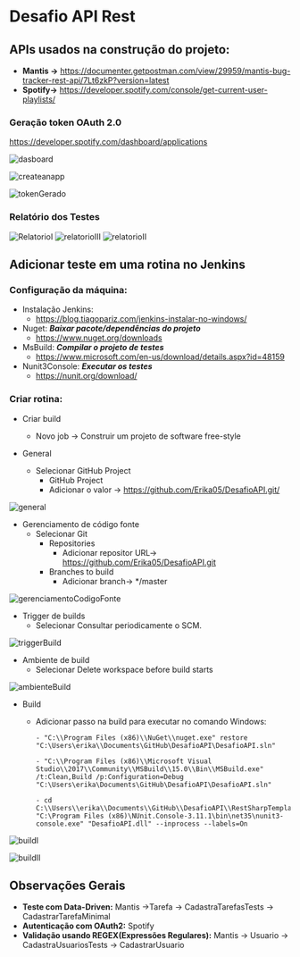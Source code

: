 # Desafio API Rest

## APIs usados na construção do projeto:
   - **Mantis ->** https://documenter.getpostman.com/view/29959/mantis-bug-tracker-rest-api/7Lt6zkP?version=latest
   - **Spotify->** https://developer.spotify.com/console/get-current-user-playlists/
   
### Geração token OAuth 2.0   
https://developer.spotify.com/dashboard/applications

![dasboard](https://user-images.githubusercontent.com/37153504/87255860-cfc83680-c464-11ea-8eda-9b695469ead6.png)

![createanapp](https://user-images.githubusercontent.com/37153504/87255862-d191fa00-c464-11ea-8b87-807acc9899ea.png)

![tokenGerado](https://user-images.githubusercontent.com/37153504/87255939-609f1200-c465-11ea-8602-4d4c1399607f.png)

    
### Relatório dos Testes

![RelatorioI](https://user-images.githubusercontent.com/37153504/86861290-21577680-c09d-11ea-9d3e-11af3330a22c.PNG)
![relatorioIII](https://user-images.githubusercontent.com/37153504/86861296-23213a00-c09d-11ea-80db-d9d9fd419302.PNG)
![relatorioII](https://user-images.githubusercontent.com/37153504/86861295-23213a00-c09d-11ea-92f4-a99dfaa6e498.PNG)

## Adicionar teste em uma rotina no Jenkins
### Configuração da máquina:
- Instalação Jenkins: 
   - https://blog.tiagopariz.com/jenkins-instalar-no-windows/
- Nuget: ***Baixar pacote/dependências do projeto***
   - https://www.nuget.org/downloads
- MsBuild: ***Compilar o projeto de testes***
   - https://www.microsoft.com/en-us/download/details.aspx?id=48159
- Nunit3Console: ***Executar os testes***
   - https://nunit.org/download/

### Criar rotina:   
- Criar build
   - Novo job -> Construir um projeto de software free-style
     
- General  
   - Selecionar GitHub Project           
      - GitHub Project
      - Adicionar o valor -> https://github.com/Erika05/DesafioAPI.git/

![general](https://user-images.githubusercontent.com/37153504/86859007-21a14300-c098-11ea-909c-1a2b940f08a4.PNG)
          
- Gerenciamento de código fonte   
   - Selecionar Git     
      - Repositories       
           - Adicionar repositor URL-> https://github.com/Erika05/DesafioAPI.git          
      - Branches to build
           - Adicionar branch-> */master          

![gerenciamentoCodigoFonte](https://user-images.githubusercontent.com/37153504/86859008-21a14300-c098-11ea-96d4-4c4f44c7693e.PNG)

 - Trigger de builds  
   - Selecionar Consultar periodicamente o SCM.

![triggerBuild](https://user-images.githubusercontent.com/37153504/86859012-22d27000-c098-11ea-8eb0-c0138ae373cd.PNG)

 - Ambiente de build
   - Selecionar Delete workspace before build starts

![ambienteBuild](https://user-images.githubusercontent.com/37153504/86858997-1e0dbc00-c098-11ea-94fc-989d03ad2198.PNG)

- Build
  - Adicionar passo na build para executar no comando Windows:
    
        - "C:\\Program Files (x86)\\NuGet\\nuget.exe" restore "C:\Users\erika\\Documents\GitHub\DesafioAPI\DesafioAPI.sln"
       
        - "C:\\Program Files (x86)\\Microsoft Visual Studio\\2017\\Community\\MSBuild\\15.0\\Bin\\MSBuild.exe" /t:Clean,Build /p:Configuration=Debug "C:\Users\erika\Documents\GitHub\DesafioAPI\DesafioAPI.sln"
       
        - cd C:\\Users\\erika\\Documents\\GitHub\\DesafioAPI\\RestSharpTemplate\\bin\\Debug
        "C:\Program Files (x86)\NUnit.Console-3.11.1\bin\net35\nunit3-console.exe" "DesafioAPI.dll" --inprocess --labels=On

![buildI](https://user-images.githubusercontent.com/37153504/86859003-20701600-c098-11ea-9f60-0d9d3994df4b.PNG)

![buildII](https://user-images.githubusercontent.com/37153504/86859005-20701600-c098-11ea-8603-43b9bb6dc15a.PNG)

## Observações Gerais
- **Teste com Data-Driven:** Mantis ->Tarefa -> CadastraTarefasTests -> CadastrarTarefaMinimal
- **Autenticação com OAuth2:** Spotify
- **Validação usando REGEX(Expressões Regulares):** Mantis -> Usuario -> CadastraUsuariosTests -> CadastrarUsuario
